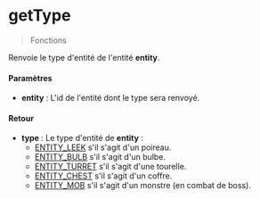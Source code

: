 # getType
> Fonctions

Renvoie le type d'entité de l'entité **entity**.

#### Paramètres

- **entity** : L'id de l'entité dont le type sera renvoyé.

#### Retour

- **type** : Le type d'entité de **entity** :
	- [ENTITY_LEEK](https://leekwars.com/help/documentation/ENTITY_LEEK) s'il s'agit d'un poireau.
	- [ENTITY_BULB](https://leekwars.com/help/documentation/ENTITY_BULB) s'il s'agit d'un bulbe.
	- [ENTITY_TURRET](https://leekwars.com/help/documentation/ENTITY_TURRET) s'il s'agit d'une tourelle.
	- [ENTITY_CHEST](https://leekwars.com/help/documentation/ENTITY_CHEST) s'il s'agit d'un coffre.
	- [ENTITY_MOB](https://leekwars.com/help/documentation/ENTITY_MOB) s'il s'agit d'un monstre (en combat de boss).
	


